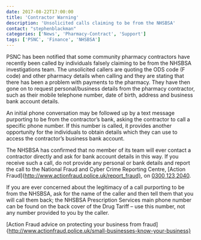 ```yaml
---
date: 2017-08-22T17:00:00
title: 'Contractor Warning'
description: 'Unsolicited calls claiming to be from the NHSBSA'
contact: "stephenblackman"
categories: ['News', 'Pharmacy-Contract', 'Support']
tags: ['PSNC', 'Finance', 'NHSBSA']
---
```


PSNC has been notified that some community pharmacy contractors have recently been called by individuals 
falsely claiming to be from the NHSBSA investigations team. The unsolicited callers are quoting the ODS code (F code) 
and other pharmacy details when calling and they are stating that there has been a problem with payments to the pharmacy. 
They have then gone on to request personal/business details from the pharmacy contractor, such as 
their mobile telephone number, date of birth, address and business bank account details.

An initial phone conversation may be followed up by a text message purporting to be from the contractor’s bank, 
asking the contractor to call a specific phone number. If this number is called, it provides another opportunity 
for the individuals to obtain details which they can use to access the contractor’s business bank account.

The NHSBSA has confirmed that no member of its team will ever contact a contractor directly and ask for 
bank account details in this way. If you receive such a call, do not provide any personal or bank details and 
report the call to the National Fraud and Cyber Crime Reporting Centre, 
[Action Fraud]{http://www.actionfraud.police.uk/report_fraud}, on [0300 123 2040](Tel:03001232040).

If you are ever concerned about the legitimacy of a call purporting to be from the NHSBSA, ask for the name of 
the caller and then tell them that you will call them back; the NHSBSA Prescription Services 
main phone number can be found on the back cover of the Drug Tariff – use this number, not any number provided to you by the caller.

[Action Fraud advice on protecting your business from fraud]{http://www.actionfraud.police.uk/small-businesses-know-your-business}
